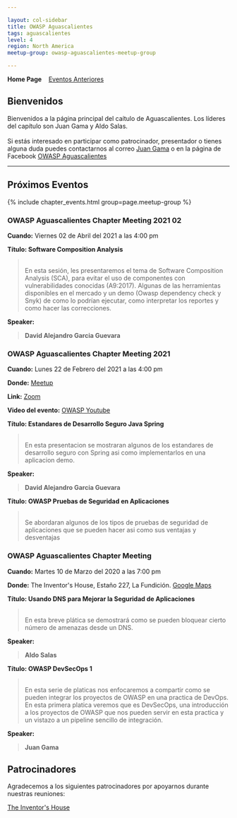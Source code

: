 ```yaml
---

layout: col-sidebar
title: OWASP Aguascalientes 
tags: aguascalientes
level: 4
region: North America
meetup-group: owasp-aguascalientes-meetup-group

---
```

<strong>Home Page</strong>
&nbsp;&nbsp;&nbsp;[Eventos Anteriores](tab_eventos.md)

Bienvenidos
---------------

Bienvenidos a la página principal del caítulo de Aguascalientes. Los líderes del capítulo son Juan Gama y Aldo Salas.
<br><br>
Si estás interesado en participar como patrocinador, presentador o
tienes alguna duda puedes contactarnos al correo [Juan Gama](mailto:juan.gama@owasp.org) o en la página de Facebook [OWASP Aguascalientes](https://www.facebook.com/OWASPAguascalientes/)
<hr/>

Próximos Eventos
---------------

{% include chapter_events.html group=page.meetup-group %}

### OWASP Aguascalientes Chapter Meeting 2021 02

**Cuando:** Viernes 02 de Abril del 2021 a las 4:00 pm

**Título: Software Composition Analysis** 
<blockquote> 
<br>
En esta sesión, les presentaremos el tema de Software Composition Analysis (SCA), para evitar el uso de componentes con vulnerabilidades conocidas (A9:2017). Algunas de las herramientas disponibles en el mercado y un demo (Owasp dependency check y Snyk) de como lo podrían ejecutar, como interpretar los reportes y como hacer las correcciones.
</blockquote>

**Speaker:** 
<blockquote>
<b>David Alejandro Garcia Guevara</b> 
</blockquote>


### OWASP Aguascalientes Chapter Meeting 2021

**Cuando:** Lunes 22 de Febrero del 2021 a las 4:00 pm

**Donde:** [Meetup](https://www.meetup.com/owasp-aguascalientes-meetup-group/events/276521209/)

**Link:** [Zoom](https://us02web.zoom.us/j/81467622168?pwd=ZWhseFUzdGtEa05CcmhKV3RIM2RvUT09)

**Video del evento:** [OWASP Youtube](https://youtu.be/gVmAuZn6bIs)

**Título: Estandares de Desarrollo Seguro Java Spring** 
<blockquote> 
<br>
En esta presentacion se mostraran algunos de los estandares de desarrollo seguro con Spring asi como implementarlos en una aplicacion demo.
</blockquote>

**Speaker:** 
<blockquote>
<b>David Alejandro Garcia Guevara</b> 
</blockquote>

**Título: OWASP Pruebas de Seguridad en Aplicaciones** 
<blockquote> 
<br>
Se abordaran algunos de los tipos de pruebas de seguridad de aplicaciones que se pueden hacer asi como sus ventajas y desventajas
</blockquote>


### OWASP Aguascalientes Chapter Meeting

**Cuando:** Martes 10 de Marzo del 2020 a las 7:00 pm

**Donde:** The Inventor's House, Estaño 227, La Fundición. [Google Maps](https://www.google.com.mx/maps/place/The+Inventor's+House/@21.9008969,-102.3185788,17z/data=!3m1!4b1!4m2!3m1!1s0x8429ee8836a23da9:0x3db4cc1feb784d6d?hl=en) 

**Título: Usando DNS para Mejorar la Seguridad de Aplicaciones** 
<blockquote> 
<br>
En esta breve plática se demostrará como se pueden bloquear cierto número de amenazas desde un DNS.
</blockquote>

**Speaker:** 
<blockquote>
<b>Aldo Salas</b> 
</blockquote>

**Título: OWASP DevSecOps 1** 
<blockquote> 
<br>
En esta serie de platicas nos enfocaremos a compartir como se pueden integrar los proyectos de OWASP en una practica de DevOps. 
En esta primera platica veremos que es DevSecOps, una introducción a los proyectos de OWASP que nos pueden servir en esta practica y un vistazo a un pipeline sencillo de integración.
</blockquote>

**Speaker:** 
<blockquote>
<b>Juan Gama</b> 
</blockquote>

## Patrocinadores

Agradecemos a los siguientes patrocinadores por apoyarnos durante
nuestras reuniones:

[The Inventor's House](http://theinventorhouse.org/)

<!--
```
## Welcome
Include some information here about your chapter

## Participation
The Open Web Application Security Project (OWASP) is a nonprofit foundation that works to improve the security of software. All of our projects ,tools, documents, forums, and chapters are free and open to anyone interested in improving application security. 

Chapters are led by local leaders in accordance with the [Chapter Leader Handbook](/www-policy/rules-of-procedure/chapter-handbook). Financial contributions should only be made online using the authorized online donation button. To be a SPEAKER at ANY OWASP Chapter in the world simply review the [speaker agreement](/www-policy/speaker-agreement) and then contact the local chapter leader with details of what OWASP Project, independent research, or related software security topic you would like to present.

Everyone is welcome and encouraged to participate in our [Projects](/projects), [Local Chapters](/chapters), [Events](/events), [Online Groups](https://groups.google.com/a/owasp.com/){:target='_blank'}, and [Community Slack Channel](https://owasp.slack.com/){:target='_blank'}. We especially encourage diversity in all our initiatives. OWASP is a fantastic place to learn about application security, to network, and even to build your reputation as an expert. We also encourage you to be [become a member](/membership) or consider a [donation](/donate) to support our ongoing work.

## Local News
- Meeting Location
- Everyone is welcome to join us at our chapter meetings.

```
{info.md}

This separate file is where you should place links to your Google Group and Meetup page. It will be automatically rendered in the column sidebar.

{leaders.md}

Another separate file that should simply include each leaders name with mailto link as a list. It will also be automatically rendered in the column sidebar.

-->
